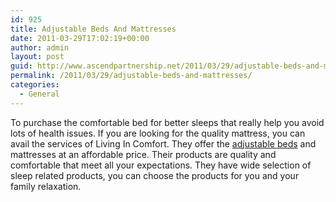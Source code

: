 ```yaml
---
id: 925
title: Adjustable Beds And Mattresses
date: 2011-03-29T17:02:19+00:00
author: admin
layout: post
guid: http://www.ascendpartnership.net/2011/03/29/adjustable-beds-and-mattresses/
permalink: /2011/03/29/adjustable-beds-and-mattresses/
categories:
  - General
---
```

To purchase the comfortable bed for better sleeps that really help you avoid lots of health issues. If you are looking for the quality mattress, you can avail the services of Living In Comfort. They offer the [adjustable beds](http://www.livingincomfort.com/indoor-store-adjustable-beds.html) and mattresses at an affordable price. Their products are quality and comfortable that meet all your expectations. They have wide selection of sleep related products, you can choose the products for you and your family relaxation.